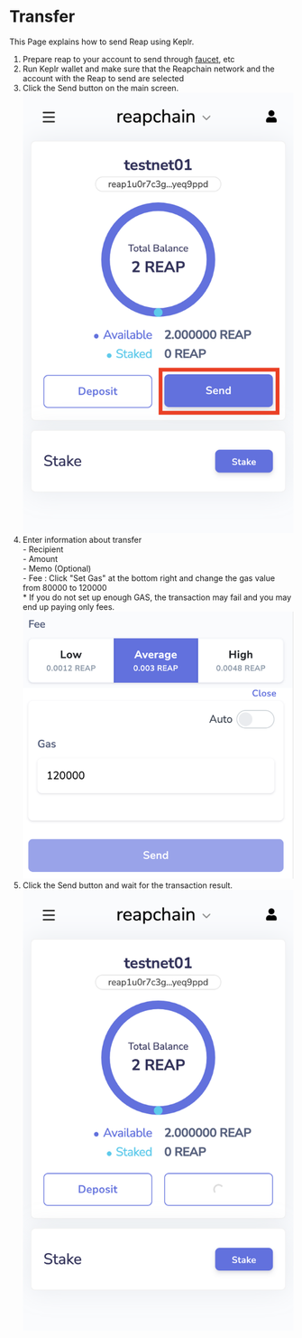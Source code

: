 # Transfer

This Page explains how to send Reap using Keplr.

1. Prepare reap to your account to send through [faucet](../../user-guides/faucet.md), etc
2. Run Keplr wallet and make sure that the Reapchain network and the account with the Reap to send are selected
3. Click the Send button on the main screen.\
   ![](<../../.gitbook/assets/image (8) (2).png>)
4. Enter information about transfer\
   \- Recipient\
   \- Amount\
   \- Memo (Optional)\
   \- Fee : Click "Set Gas" at the bottom right and change the gas value from 80000 to 120000\
   &#x20; \* If you do not set up enough GAS, the transaction may fail and you may end up paying only fees.\
   ![](<../../.gitbook/assets/image (1) (3).png>)
5. Click the Send button and wait for the transaction result.\
   ![](<../../.gitbook/assets/image (8) (1).png>)

